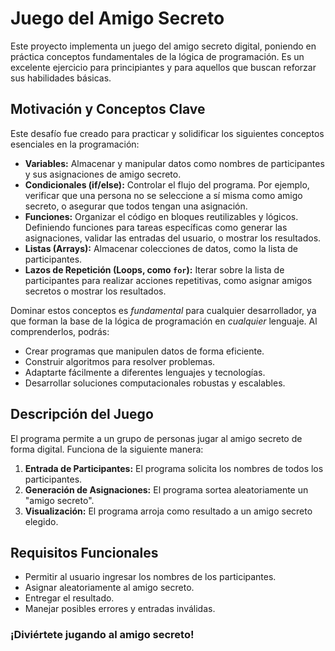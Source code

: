 # Juego del Amigo Secreto

Este proyecto implementa un juego del amigo secreto digital, poniendo en práctica conceptos fundamentales de la lógica de programación. Es un excelente ejercicio para principiantes y para aquellos que buscan reforzar sus habilidades básicas.

## Motivación y Conceptos Clave

Este desafío fue creado para practicar y solidificar los siguientes conceptos esenciales en la programación:

*   **Variables:**  Almacenar y manipular datos como nombres de participantes y sus asignaciones de amigo secreto.  
*   **Condicionales (if/else):**  Controlar el flujo del programa.  Por ejemplo, verificar que una persona no se seleccione a sí misma como amigo secreto, o asegurar que todos tengan una asignación.
*   **Funciones:**  Organizar el código en bloques reutilizables y lógicos. Definiendo funciones para tareas específicas como generar las asignaciones, validar las entradas del usuario, o mostrar los resultados.
*   **Listas (Arrays):**  Almacenar colecciones de datos, como la lista de participantes.
*   **Lazos de Repetición (Loops, como `for`):**  Iterar sobre la lista de participantes para realizar acciones repetitivas, como asignar amigos secretos o mostrar los resultados.

Dominar estos conceptos es *fundamental* para cualquier desarrollador, ya que forman la base de la lógica de programación en *cualquier* lenguaje.  Al comprenderlos, podrás:

*   Crear programas que manipulen datos de forma eficiente.
*   Construir algoritmos para resolver problemas.
*   Adaptarte fácilmente a diferentes lenguajes y tecnologías.
*   Desarrollar soluciones computacionales robustas y escalables.

## Descripción del Juego

El programa permite a un grupo de personas jugar al amigo secreto de forma digital.  Funciona de la siguiente manera:

1.  **Entrada de Participantes:**  El programa solicita los nombres de todos los participantes.
2.  **Generación de Asignaciones:** El programa sortea aleatoriamente un "amigo secreto".
3.  **Visualización:** El programa arroja como resultado a un amigo secreto elegido.

## Requisitos Funcionales

*   Permitir al usuario ingresar los nombres de los participantes.
*   Asignar aleatoriamente al amigo secreto.
*   Entregar el resultado.
*   Manejar posibles errores y entradas inválidas.

### ¡Diviértete jugando al amigo secreto!